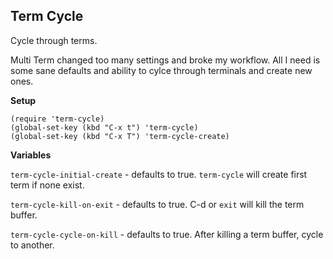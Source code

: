 ## Term Cycle

Cycle through terms.

Multi Term changed too many settings and broke my workflow. All I need is some
sane defaults and ability to cylce through terminals and create new ones.

__Setup__

```
(require 'term-cycle)
(global-set-key (kbd "C-x t") 'term-cycle)
(global-set-key (kbd "C-x T") 'term-cycle-create)
```

__Variables__

`term-cycle-initial-create` - defaults to true. `term-cycle` will create first term if none exist.

`term-cycle-kill-on-exit` - defaults to true. C-d or `exit` will kill the term buffer.

`term-cycle-cycle-on-kill` - defaults to true. After killing a term buffer, cycle to another.